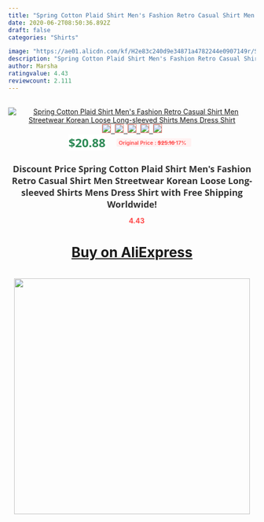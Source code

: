 ```yaml
---
title: "Spring Cotton Plaid Shirt Men's Fashion Retro Casual Shirt Men Streetwear Korean Loose Long-sleeved Shirts Mens Dress Shirt"
date: 2020-06-2T08:50:36.892Z
draft: false
categories: "Shirts"

image: "https://ae01.alicdn.com/kf/H2e83c240d9e34871a4782244e0907149r/Spring-Cotton-Plaid-Shirt-Men-s-Fashion-Retro-Casual-Shirt-Men-Streetwear-Korean-Loose-Long-sleeved.jpg"
description: "Spring Cotton Plaid Shirt Men's Fashion Retro Casual Shirt Men Streetwear Korean Loose Long-sleeved Shirts Mens Dress Shirt"
author: Marsha
ratingvalue: 4.43
reviewcount: 2.111
---
```

<br>
<div style="text-align: center;">
<a href="https://s.click.aliexpress.com/e/_9j76UN" target="_blank" rel="nofollow noopener noreferrer"><img alt="Spring Cotton Plaid Shirt Men's Fashion Retro Casual Shirt Men Streetwear Korean Loose Long-sleeved Shirts Mens Dress Shirt" class="magnifier-image" src="https://ae01.alicdn.com/kf/H2e83c240d9e34871a4782244e0907149r/Spring-Cotton-Plaid-Shirt-Men-s-Fashion-Retro-Casual-Shirt-Men-Streetwear-Korean-Loose-Long-sleeved.jpg_640x640.jpg">
<br>
<img style="border:1px solid salmon" src="https://ae01.alicdn.com/kf/H2e83c240d9e34871a4782244e0907149r/Spring-Cotton-Plaid-Shirt-Men-s-Fashion-Retro-Casual-Shirt-Men-Streetwear-Korean-Loose-Long-sleeved.jpg_120x120.jpg">&nbsp;&nbsp;<img style="border:1px solid salmon" src="https://ae01.alicdn.com/kf/H742922026ac3419f841c4340a9dee0e5K/Spring-Cotton-Plaid-Shirt-Men-s-Fashion-Retro-Casual-Shirt-Men-Streetwear-Korean-Loose-Long-sleeved.jpg_120x120.jpg">&nbsp;&nbsp;<img style="border:1px solid salmon" src="https://ae01.alicdn.com/kf/H9e7caff2eeb04bb9a7bff3a877bb4d66T/Spring-Cotton-Plaid-Shirt-Men-s-Fashion-Retro-Casual-Shirt-Men-Streetwear-Korean-Loose-Long-sleeved.jpg_120x120.jpg">&nbsp;&nbsp;<img style="border:1px solid salmon" src="https://ae01.alicdn.com/kf/H7eabf6c367894382ab50c6fff6119d159/Spring-Cotton-Plaid-Shirt-Men-s-Fashion-Retro-Casual-Shirt-Men-Streetwear-Korean-Loose-Long-sleeved.jpg_120x120.jpg">&nbsp;&nbsp;<img style="border:1px solid salmon" src="https://ae01.alicdn.com/kf/H923ce4b87f914f2b9b3fc7368da0667fA/Spring-Cotton-Plaid-Shirt-Men-s-Fashion-Retro-Casual-Shirt-Men-Streetwear-Korean-Loose-Long-sleeved.jpg_120x120.jpg"></a></div><br0>
<div style="text-align: center;"><span style="background-color: white; border: 0px; box-sizing: border-box; color: seagreen; display: inline-block; font-family: &quot;open sans&quot; , &quot;arial&quot; , &quot;helvetica&quot; , sans-serif , &quot;heiti&quot;; font-size: 24px; font-stretch: inherit; font-weight: 700; line-height: inherit; margin: 0px 10px 0px 0px; padding: 0px; vertical-align: middle;">$20.88 </span>
<span style="background: rgb(255 , 241 , 241); border-radius: 3px; border: 0px; box-sizing: border-box; color: #ff4747; display: inline-block; font-family: inherit; font-size: 12px; font-stretch: inherit; font-style: inherit; font-variant: inherit; font-weight: 600; line-height: inherit; margin: 0px; padding: 2px 5px; transform: scale(0.9); vertical-align: middle;">Original Price : <b style="text-decoration: line-through;">$25.16 </b> 17%&nbsp;&nbsp;</span></div>
<h1 style="color: #333333; display: inline-block; font-family: &quot;open sans&quot; , &quot;arial&quot; , &quot;helvetica&quot; , sans-serif , &quot;heiti&quot;; font-size: 18px; font-stretch: inherit; font-weight: 700; text-align: center;">Discount Price Spring Cotton Plaid Shirt Men's Fashion Retro Casual Shirt Men Streetwear Korean Loose Long-sleeved Shirts Mens Dress Shirt with Free Shipping Worldwide!</h1>
<div style="color: #ff4747; text-align: center;">
<img src="https://4.bp.blogspot.com/-M0ZcTcb-5uY/XleCXlxnR4I/AAAAAAAAAEc/OrjgMkXV1oMQFaCRZj5HQwOCBcu3w1FegCPcBGAYYCw/s1600/star.png" style="height: 15px;">&nbsp;<b>4.43</b></div>
<div class="button_cont" align="center"><a class="buynow_a" href="https://s.click.aliexpress.com/e/_9j76UN" target="_blank" rel="nofollow noopener noreferrer"><H1>Buy on AliExpress</H1></a></div><br>
<div class="separator" style="clear: both; text-align: center;">
<img src="https://lh3.googleusercontent.com/-pTy5HemUv9M/XlePHvY0dAI/AAAAAAAAAE4/0nX5iRUoIWY8eMW9Dpxeirr157OZliDIgCLcBGAsYHQ/s1600/badge.gif" width="480">
</div>
